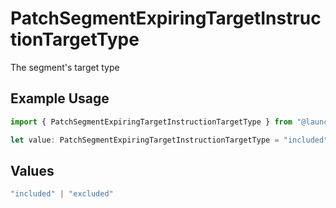 # PatchSegmentExpiringTargetInstructionTargetType

The segment's target type

## Example Usage

```typescript
import { PatchSegmentExpiringTargetInstructionTargetType } from "@launchdarkly/mcp-server/models/components";

let value: PatchSegmentExpiringTargetInstructionTargetType = "included";
```

## Values

```typescript
"included" | "excluded"
```